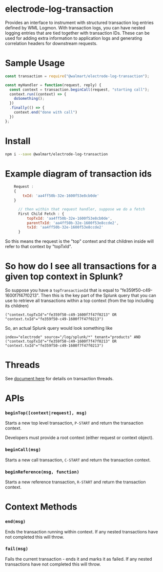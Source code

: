 # electrode-log-transaction

Provides an interface to instrument with structured transaction log entries defined by WML Logmon. With transaction logs, you can have nested logging entries that are tied together with transaction IDs.  These can be used for adding extra information to application logs and generating correlation headers for downstream requests.

# Sample Usage

```javascript
const transaction = require("@walmart/electrode-log-transaction");

const myHandler = function(request, reply) {
  const context = transaction.beginCall(request, "starting call");
  context.run((context) => {
    doSomething();
  })
  .finally(() => {
    context.end("done with call")
  })
};
```

# Install

```bash
npm i --save @walmart/electrode-log-transaction
```

# Example diagram of transaction ids
```javascript
    Request :
    {
        txId: 'aa4ff50b-32e-1600f53e8cb0de'
    }

      // then within that request handler, suppose we do a fetch
      First Child Fetch : {
          topTxId: 'aa4ff50b-32e-1600f53e8cb0de',
          parentTxId: 'aa4ff50b-32e-1600f53e8ccde2',
          txId: 'aa4ff50b-32e-1600f53e8ccde2'
      }
```

So this means the request is the "top" context and that children inside will refer to that context by "topTxId".

# So how do I see all transactions for a given top context in Splunk?

So suppose you have a `topTransactionId` that is equal to "fe359f50-c49-1600f7f47f0213". Then this is the key part of the Splunk query that you can use to retrieve all transactions within a top context (from the top including its children)

    ("context.topTxId"="fe359f50-c49-1600f7f47f0213" OR "context.txId"="fe359f50-c49-1600f7f47f0213")

So, an actual Splunk query would look something like

    index="electrode" source="/log/splunk/*" tenant="products" AND
    ("context.topTxId"="fe359f50-c49-1600f7f47f0213" OR "context.txId"="fe359f50-c49-1600f7f47f0213")


# Threads

See [document here](./THREADS.md) for details on transaction threads.

# APIs

### `beginTop([context|request], msg)`

Starts a new top level transaction, `P-START` and return the transaction context.

Developers must provide a root context (either request or context object).

### `beginCall(msg)`

Starts a new call transaction, `C-START` and return the transaction context.

### `beginReference(msg, function)`

Starts a new reference transaction, `R-START` and return the transaction context.

# Context Methods

### `end(msg)`

Ends the transaction running within context. If any nested transactions have not completed this will throw.

### `fail(msg)`

Fails the current transaction - ends it and marks it as failed. If any nested transactions have not completed this will throw.
